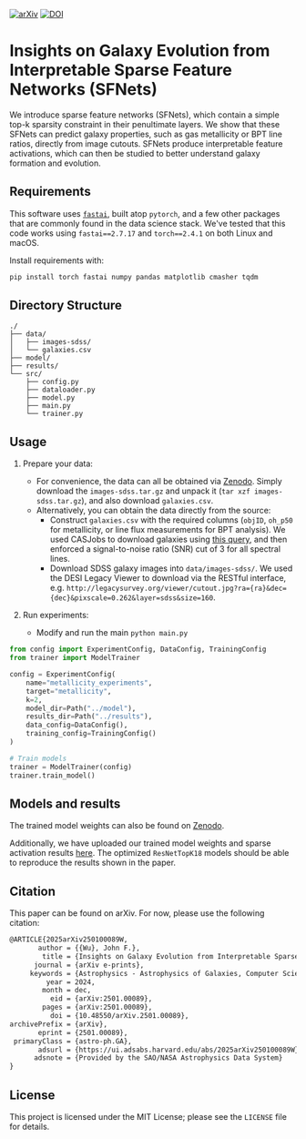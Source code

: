 
[![arXiv](https://img.shields.io/badge/arXiv-2501.00089-b31b1b.svg)](https://arxiv.org/abs/2501.00089)
[![DOI](https://zenodo.org/badge/DOI/10.5281/zenodo.14712542.svg)](https://doi.org/10.5281/zenodo.14712542)


# Insights on Galaxy Evolution from Interpretable Sparse Feature Networks (SFNets)

We introduce sparse feature networks (SFNets), which contain a simple top-k sparsity constraint in their penultimate layers. We show that these SFNets can predict galaxy properties, such as gas metallicity or BPT line ratios, directly from image cutouts. SFNets produce interpretable feature activations, which can then be studied to better understand galaxy formation and evolution.

## Requirements

This software uses [`fastai`](https://github.com/fastai/fastai), built atop `pytorch`, and a few other packages that are commonly found in the data science stack. We've tested that this code works using `fastai==2.7.17` and `torch==2.4.1` on both Linux and macOS.

Install requirements with:
```bash
pip install torch fastai numpy pandas matplotlib cmasher tqdm
```

## Directory Structure

```
./
├── data/
│   ├── images-sdss/
│   └── galaxies.csv
├── model/
├── results/
└── src/
    ├── config.py          
    ├── dataloader.py     
    ├── model.py         
    ├── main.py             
    └── trainer.py         
```

## Usage

1. Prepare your data:
   - For convenience, the data can all be obtained via [Zenodo](https://zenodo.org/records/14712542). Simply download the `images-sdss.tar.gz` and unpack it (`tar xzf images-sdss.tar.gz`), and also download `galaxies.csv`.
   - Alternatively, you can obtain the data directly from the source:
       - Construct `galaxies.csv` with the required columns (`objID`, `oh_p50` for metallicity, or line flux measurements for BPT analysis). We used CASJobs to download galaxies using [this query](https://github.com/cherryquinnlg/agn-convnets/blob/main/data/AGN_K03.sql), and then enforced a signal-to-noise ratio (SNR) cut of 3 for all spectral lines.
       - Download SDSS galaxy images into `data/images-sdss/`. We used the DESI Legacy Viewer to download via the RESTful interface, e.g. `http://legacysurvey.org/viewer/cutout.jpg?ra={ra}&dec={dec}&pixscale=0.262&layer=sdss&size=160`.
   
2. Run experiments: 
   - Modify and run the main `python main.py`
```python
from config import ExperimentConfig, DataConfig, TrainingConfig
from trainer import ModelTrainer

config = ExperimentConfig(
    name="metallicity_experiments",
    target="metallicity",
    k=2,
    model_dir=Path("../model"),
    results_dir=Path("../results"),
    data_config=DataConfig(),
    training_config=TrainingConfig()
)

# Train models
trainer = ModelTrainer(config)
trainer.train_model()
```

## Models and results

The trained model weights can also be found on [Zenodo](https://zenodo.org/records/14712542).

Additionally, we have uploaded our trained model weights and sparse activation results [here](https://www.dropbox.com/scl/fo/8v0wd2r97251c4gb69iax/AAaRdE7QPFSgFOuOtsnGEEE?rlkey=14jj9mt6evtdgcqsx8ogccim9&st=zctk6mzo&dl=0). The optimized `ResNetTopK18` models should be able to reproduce the results shown in the paper.

## Citation

This paper can be found on arXiv. For now, please use the following citation:

```latex
@ARTICLE{2025arXiv250100089W,
       author = {{Wu}, John F.},
        title = {Insights on Galaxy Evolution from Interpretable Sparse Feature Networks},
      journal = {arXiv e-prints},
     keywords = {Astrophysics - Astrophysics of Galaxies, Computer Science - Machine Learning},
         year = 2024,
        month = dec,
          eid = {arXiv:2501.00089},
        pages = {arXiv:2501.00089},
          doi = {10.48550/arXiv.2501.00089},
archivePrefix = {arXiv},
       eprint = {2501.00089},
 primaryClass = {astro-ph.GA},
       adsurl = {https://ui.adsabs.harvard.edu/abs/2025arXiv250100089W},
      adsnote = {Provided by the SAO/NASA Astrophysics Data System}
}
```

## License

This project is licensed under the MIT License; please see the `LICENSE` file for details.
